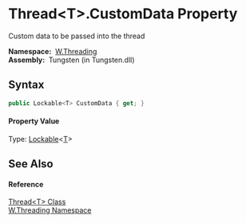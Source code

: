 Thread&lt;T>.CustomData Property
================================
  Custom data to be passed into the thread

  **Namespace:**  [W.Threading][1]  
  **Assembly:**  Tungsten (in Tungsten.dll)

Syntax
------

```csharp
public Lockable<T> CustomData { get; }
```

#### Property Value
Type: [Lockable][2]&lt;[T][3]>

See Also
--------

#### Reference
[Thread&lt;T> Class][3]  
[W.Threading Namespace][1]  

[1]: ../README.md
[2]: ../../W/Lockable_1/README.md
[3]: README.md
[4]: ../../_icons/Help.png